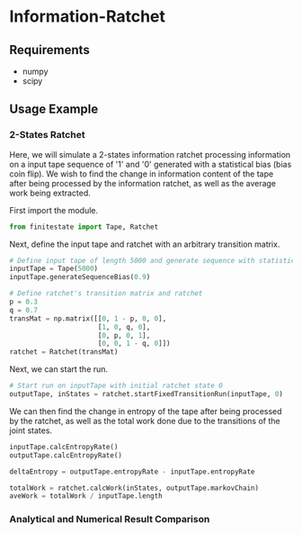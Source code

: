 # Information-Ratchet

## Requirements

+ numpy
+ scipy

## Usage Example

### 2-States Ratchet

Here, we will simulate a 2-states information ratchet processing information on a input tape sequence of '1' and '0' generated with a statistical bias (bias coin flip). We wish to find the change in information content of the tape after being processed by the information ratchet, as well as the average work being extracted.

First import the module.
```python
from finitestate import Tape, Ratchet
```

Next, define the input tape and ratchet with an arbitrary transition matrix.
```python
# Define input tape of length 5000 and generate sequence with statistical bias
inputTape = Tape(5000)
inputTape.generateSequenceBias(0.9)

# Define ratchet's transition matrix and ratchet
p = 0.3
q = 0.7
transMat = np.matrix([[0, 1 - p, 0, 0],
                      [1, 0, q, 0],
                      [0, p, 0, 1],
                      [0, 0, 1 - q, 0]])
ratchet = Ratchet(transMat)
```

Next, we can start the run.
```python
# Start run on inputTape with initial ratchet state 0
outputTape, inStates = ratchet.startFixedTransitionRun(inputTape, 0)
```

We can then find the change in entropy of the tape after being processed by the ratchet, as well as the total work done due to the transitions of the joint states.
```python
inputTape.calcEntropyRate()
outputTape.calcEntropyRate()

deltaEntropy = outputTape.entropyRate - inputTape.entropyRate

totalWork = ratchet.calcWork(inStates, outputTape.markovChain)
aveWork = totalWork / inputTape.length
```

### Analytical and Numerical Result Comparison
